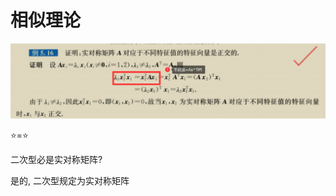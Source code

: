 # 相似理论

![20221013162332](https://raw.githubusercontent.com/Logible/Image/main/note_image/20221013162332.png)

⭐=⭐

二次型必是实对称矩阵?

是的, 二次型规定为实对称矩阵
